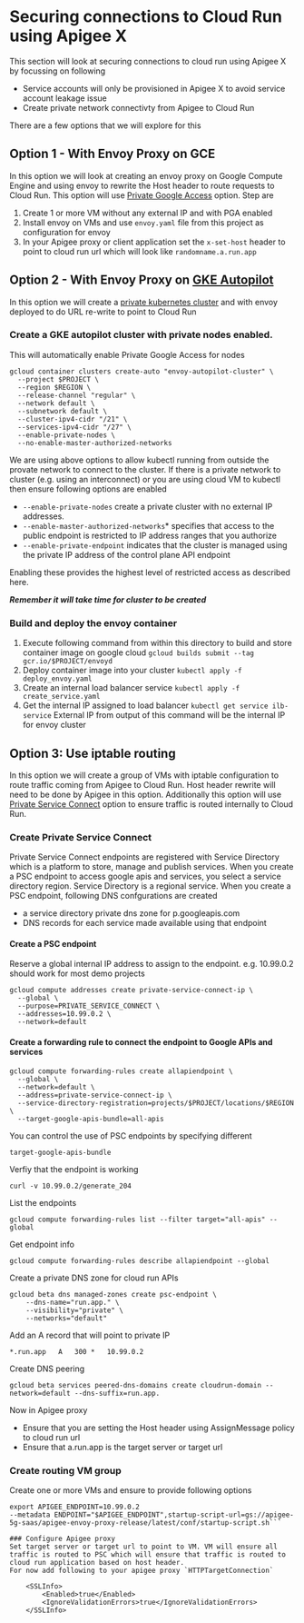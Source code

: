 # Securing connections to Cloud Run using Apigee X
This section will look at securing connections to cloud run using Apigee X by focussing on following 
* Service accounts will only be provisioned in Apigee X to avoid service account leakage issue
* Create private network connectivty from Apigee to Cloud Run

There are a few options that we will explore for this

## Option 1 - With Envoy Proxy on GCE
In this option we will look at creating an envoy proxy on Google Compute Engine and using envoy to rewrite the Host header to route requests to Cloud Run. This option will use [Private Google Access](https://cloud.google.com/vpc/docs/private-google-access) option.
Step are
1. Create 1 or more VM without any external IP and with PGA enabled
2. Install envoy on VMs and use `envoy.yaml` file from this project as configuration for envoy
3. In your Apigee proxy or client application set the `x-set-host` header to point to cloud run url which will look like `randomname.a.run.app`

## Option 2 - With Envoy Proxy on [GKE Autopilot](https://cloud.google.com/kubernetes-engine/docs/concepts/autopilot-overview)
In this option we will create a [private kubernetes cluster](https://cloud.google.com/kubernetes-engine/docs/concepts/private-cluster-concept) and with envoy deployed to do URL re-write to point to Cloud Run
### Create a GKE autopilot cluster with private nodes enabled.
This will automatically enable Private Google Access for nodes
```
gcloud container clusters create-auto "envoy-autopilot-cluster" \
  --project $PROJECT \
  --region $REGION \
  --release-channel "regular" \
  --network default \
  --subnetwork default \
  --cluster-ipv4-cidr "/21" \
  --services-ipv4-cidr "/27" \
  --enable-private-nodes \
  --no-enable-master-authorized-networks 
```
We are using above options to allow kubectl running from outside the provate network to connect to the cluster. If there is a private network to cluster (e.g. using an interconnect) or you are using cloud VM to kubectl then ensure following options are enabled
* `--enable-private-nodes` create a private cluster with no external IP addresses.
* `--enable-master-authorized-networks`* specifies that access to the public endpoint is restricted to IP address ranges that you authorize
* `--enable-private-endpoint` indicates that the cluster is managed using the private IP address of the control plane API endpoint

Enabling these provides the highest level of restricted access as described here.

***Remember it will take time for cluster to be created***

### Build and deploy the envoy container

1. Execute following command from within this directory to build and store container image on google cloud
```gcloud builds submit --tag gcr.io/$PROJECT/envoyd```
2. Deploy container image into your cluster
```kubectl apply -f deploy_envoy.yaml```
3. Create an internal load balancer service
```kubectl apply -f create_service.yaml```
4. Get the internal IP assigned to load balancer
```kubectl get service ilb-service```
External IP from output of this command will be the internal IP for envoy cluster


## Option 3: Use iptable routing
In this option we will create a group of VMs with iptable configuration to route traffic coming from Apigee to Cloud Run. Host header rewrite will need to be done by Apigee in this option. Additionally this option will use [Private Service Connect](https://cloud.google.com/vpc/docs/private-service-connect) option to ensure traffic is routed internally to Cloud Run.

### Create Private Service Connect 
Private Service Connect endpoints are registered with Service Directory which is a platform to store, manage and publish services. When you create a PSC endpoint to access google apis and services, you select a service directory region. Service Directory is a regional service. When you create a PSC endpoint, following DNS confgurations are created
* a service directory private dns zone for p.googleapis.com
* DNS records for each service made available using that endpoint

#### Create a PSC endpoint
Reserve a global internal IP address to assign to the endpoint. e.g. 10.99.0.2 should work for most demo projects
```
gcloud compute addresses create private-service-connect-ip \                                      
  --global \
  --purpose=PRIVATE_SERVICE_CONNECT \
  --addresses=10.99.0.2 \
  --network=default
```
#### Create a forwarding rule to connect the endpoint to Google APIs and services
```
gcloud compute forwarding-rules create allapiendpoint \
  --global \
  --network=default \
  --address=private-service-connect-ip \
  --service-directory-registration=projects/$PROJECT/locations/$REGION \
  --target-google-apis-bundle=all-apis
```
You can control the use of PSC endpoints by specifying different 
```
target-google-apis-bundle
``` 

Verfiy that the endpoint is working
```
curl -v 10.99.0.2/generate_204
```

List the endpoints
```
gcloud compute forwarding-rules list --filter target="all-apis" --global
```

Get endpoint info
```
gcloud compute forwarding-rules describe allapiendpoint --global
```

Create a private DNS zone for cloud run APIs
```
gcloud beta dns managed-zones create psc-endpoint \
    --dns-name="run.app." \
    --visibility="private" \
    --networks="default"
```

Add an A record that will point to private IP
```
*.run.app   A   300 *   10.99.0.2
```

Create DNS peering 
```
gcloud beta services peered-dns-domains create cloudrun-domain --network=default --dns-suffix=run.app.
```

Now in Apigee proxy 
* Ensure that you are setting the Host header using AssignMessage policy to cloud run url
* Ensure that a.run.app is the target server or target url

### Create routing VM group
Create one or more VMs and ensure to provide following options
```
export APIGEE_ENDPOINT=10.99.0.2
--metadata ENDPOINT="$APIGEE_ENDPOINT",startup-script-url=gs://apigee-5g-saas/apigee-envoy-proxy-release/latest/conf/startup-script.sh```

### Configure Apigee proxy
Set target server or target url to point to VM. VM will ensure all traffic is routed to PSC which will ensure that traffic is routed to cloud run application based on host header.
For now add following to your apigee proxy `HTTPTargetConnection`
```
        <SSLInfo>
            <Enabled>true</Enabled>
            <IgnoreValidationErrors>true</IgnoreValidationErrors>
        </SSLInfo>
```